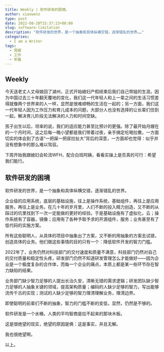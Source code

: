 ```yaml
---
title: Weekly | 软件研发的困境。
author: xiaowenz
type: post
date: 2022-08-20T15:37:23+08:00
slug: software-limitation
description: "软件研发的世界，是一个抽象和具体纵横交错，逐渐错乱的世界……"
categories:
  - I am a Writer
tags:
  - 周报
  - 工作
  - 牢骚
---
```


## **Weekly**

今天送老丈人丈母娘回了湖州，正式开始媳妇产假结束后我们自己带娃的生涯。因为中国过去三十年翻天覆地的变化，我们这一代年轻人和上一辈之间的生活习惯差得就像两个世界来的人一样，显然是很难顺畅的生活在一起的；另一方面，我们这一代年轻人因为工作压力和育儿成本的问题，大部分人也没有选择的让长辈们住到一起，解决育儿阶段无法解决的人力和时间空缺。

孩子出生以后，坦率的说，我们的适应能力甚至比预计的更强。除了最开始月嫂在的一个月时间，这之后每一晚小望都是我们带着过夜，亲手搞定吃喝拉撒，一方面切实的体会到了古语“一把屎一把尿拉扯大”背后的深意，一方面却也觉得：似乎并没有想象中的那么难以驾驭。

下周开始我跟媳妇会轮流WFH，配合白班阿姨，看看实操上是否真的可行：希望我们能行。

## **软件研发的困境**

软件研发的世界，是一个抽象和具体纵横交错，逐渐错乱的世界。

企业级的应用系统，底层的基础设施，往上是操作系统，基础组件，再往上是应用服务，再往上是业务。在几十年的岁月里，人们不断的投入精力创造，又不断的从踩过的坑里找到下一次一定能做的更好的经验。于是基础设施有了虚拟化，云；操作系统有了容器，镜像；应用有了各种予取予求的开源组件，服务；业务甚至有了低代码的实施方案。

所有这些聪明人，从具体的项目中抽象出了方案，又不断的用抽象的方案去试错，创造具体的业务。他们做这些事情的目的只有一个：降低软件开发的智力门槛。

2022年了，业务仍然对科技部门的交付速度和质量不满意，科技部门仍然对自己的交付质量和稳定性头疼，研发部门仍然不知道研发管理怎么才能做好——因为企业是一个极度复杂的合作体，而每一个企业的痛点，本质上都是某一些环节存在智力缺陷的结果。

业务部门缺少智力足够的人提出长治久安，清晰无错的需求逻辑；研发团队缺少智力足够的人抽象关键的领域，提高架构质量；编码的人缺少足够的智力，写出能够流传千古的实现；测试的人缺少足够的智力理清理解业务，理清边界。

即使聪明的前辈们不断的抽象，智力的门槛不断的变低，显然，仍然是不够的。

软件研发是一个水桶，人类的平均智商是拉不起来的那块木板。

这是很绝望的现实，绝望的原因是俩：这是事实，并且无解。

我也很绝望啊。

以上。
